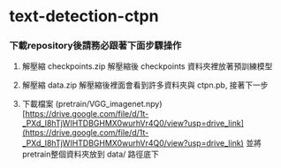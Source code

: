 # text-detection-ctpn

### 下載repository後請務必跟著下面步驟操作

1. 解壓縮 checkpoints.zip
   解壓縮後 checkpoints 資料夾裡放著預訓練模型
   
3. 解壓縮 data.zip
   解壓縮後裡面會看到許多資料夾與 ctpn.pb, 接著下一步

4. 下載檔案 (pretrain/VGG_imagenet.npy)
[https://drive.google.com/file/d/1t-_PXd_I8hTjWIHTDBGHMX0wurhVr4Q0/view?usp=drive_link](https://drive.google.com/file/d/1t-_PXd_I8hTjWIHTDBGHMX0wurhVr4Q0/view?usp=drive_link)
並將pretrain整個資料夾放到 data/ 路徑底下
